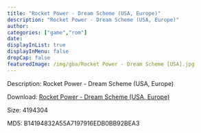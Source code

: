 ```yaml
---
title: "Rocket Power - Dream Scheme (USA, Europe)"
description: "Rocket Power - Dream Scheme (USA, Europe)"
author: 
categories: ["game","rom"]
date: 
displayInList: true
displayInMenu: false
dropCap: false
featuredImage: /img/gba/Rocket Power - Dream Scheme [USA].jpg
---
```


Description: Rocket Power - Dream Scheme (USA, Europe)

Download: <a style="text-decoration:underline;" href="https://mega.nz/#!iXACTIyK!I6UKYVibBZ0kk8apOG9MmDzOVP1C1rTsyBnqUZ70NYA" target = "_blank" rel = "nofollow" > Rocket Power - Dream Scheme (USA, Europe)</a>

Size: 4194304

MD5: B14194832A55A7197916EDB0BB92BEA3

